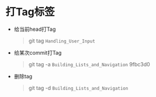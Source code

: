 # 打Tag标签

- 给当前head打Tag

  > git tag `Handling_User_Input`

- 给某次commit打Tag

  > git tag -a `Building_Lists_and_Navigation` 9fbc3d0

- 删除tag 

  > git tag -d `Building_Lists_and_Navigation`